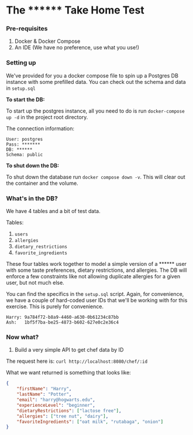 # The ****** Take Home Test

### Pre-requisites

1. Docker & Docker Compose
2. An IDE (We have no preference, use what you use!)


### Setting up

We've provided for you a docker compose file to spin up a Postgres DB instance with some prefilled data.
You can check out the schema and data in `setup.sql`

__To start the DB:__

To start up the postgres instance, all you need to do is run `docker-compose up -d` in the 
project root directory.

The connection information:
```
User: postgres
Pass: *******
DB: ******
Schema: public
```

__To shut down the DB:__

To shut down the database run `docker compose down -v`. This will clear out the container and the volume.

### What's in the DB?

We have 4 tables and a bit of test data.

Tables:
1. `users`
2. `allergies`
3. `dietary_restrictions`
4. `favorite_ingredients`

These four tables work together to model a simple version of a ****** user with some taste preferences,
dietary restrictions, and allergies. The DB will enforce a few constraints like not allowing duplicate
allergies for a given user, but not much else.

You can find the specifics in the `setup.sql` script. Again, for convenience, we have a couple of hard-coded
user IDs that we'll be working with for this exercise. This is purely for convenience.

```
Harry: 9a784f72-b8a9-4460-a630-0b61234c87bb
Ash:   1bf5f7ba-be25-4873-b602-627e0c2e36c4
```

### Now what?

1. Build a very simple API to get chef data by ID

The request here is: `curl http://localhost:8080/chef/:id`

What we want returned is something that looks like:

```json
{
    "firstName": "Harry",
    "lastName": "Potter",
    "email": "harry@hogwarts.edu",
    "experienceLevel": "beginner",
    "dietaryRestrictions": ["lactose free"],
    "allergies": ["tree nut", "dairy"],
    "favoriteIngredients": ["oat milk", "rutabaga", "onion"]
}
```